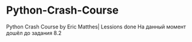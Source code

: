# Python-Crash-Course
Python Crash Course by Eric Matthes| Lessions done
На данный момент дошёл до задания 8.2
